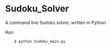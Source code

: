 Sudoku_Solver
=============

A command line Sudoku solver, written in Python

Run:

		$ python Sudoku_main.py